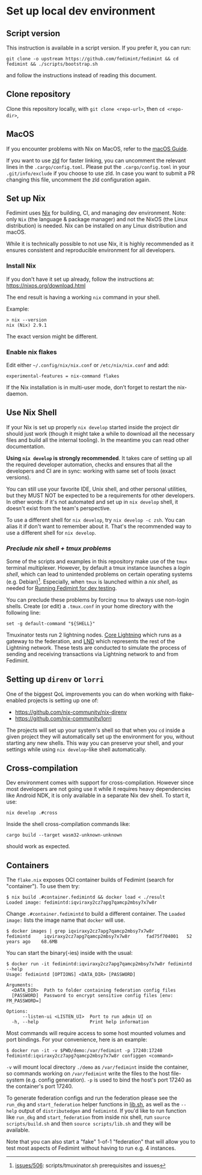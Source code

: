 # Set up local dev environment

## Script version

This instruction is available in a script version. If you prefer it, you can run:

```
git clone -o upstream https://github.com/fedimint/fedimint && cd fedimint && ./scripts/bootstrap.sh
```

and follow the instructions instead of reading this document.

## Clone repository

Clone this repository locally, with `git clone <repo-url>`, then `cd <repo-dir>`,

## MacOS

If you encounter problems with Nix on MacOS, refer to the [macOS Guide](./macos.md).

If you want to use [zld](https://github.com/michaeleisel/zld) for faster linking, you can uncomment the relevant
lines in the `.cargo/config.toml`. Please put the `.cargo/config.toml` in your `.git/info/exclude` if you choose to use zld. In case you want
to submit a PR changing this file, uncomment the zld configuration again.

## Set up Nix

Fedimint uses [Nix](https://nixos.org/explore.html) for building, CI, and managing dev environment.
Note: only `Nix` (the language & package manager) and not the NixOS (the Linux distribution) is needed.
Nix can be installed on any Linux distribution and macOS.

While it is technically possible to not use Nix, it is highly recommended as
it ensures consistent and reproducible environment for all developers.

### Install Nix

If you don't have it set up already,
follow the instructions at: https://nixos.org/download.html

The end result is having a working `nix` command in your shell.

Example:

```
> nix --version
nix (Nix) 2.9.1
```

The exact version might be different.

### Enable nix flakes

Edit either `~/.config/nix/nix.conf` or `/etc/nix/nix.conf` and add:

```
experimental-features = nix-command flakes
```

If the Nix installation is in multi-user mode, don’t forget to restart the nix-daemon.

## Use Nix Shell

If your Nix is set up properly `nix develop` started inside the project dir should just work
(though it might take a while to download all the necessary files and build all the internal
tooling). In the meantime you can read other documentation.

**Using `nix develop` is strongly recommended**. It takes care of setting up
all the required developer automation, checks and ensures that all the developers and CI are
in sync: working with same set of tools (exact versions).

You can still use your favorite IDE, Unix shell, and other personal utilities, but they MUST NOT
be expected to be a requirements for other developers. In other words: if it's not automated
and set up in `nix develop` shell, it doesn't exist from the team's perspective.

To use a different shell for `nix develop`, try `nix develop -c zsh`. You can alias it if
don't want to remember about it. That's the recommended way to use a different shell
for `nix develop`.

### _Preclude nix shell + tmux problems_

Some of the scripts and examples in this repository make use of the `tmux` terminal multiplexer.
However, by default a tmux instance launches a _login shell_, which can lead to unintended problems
on certain operating systems (e.g. Debian)[^1]. Especially, when `tmux` is launched within a _nix shell_,
as needed for [Running Fedimint for dev testing](./dev-running.md).

You can preclude these problems by forcing `tmux` to always use non-login shells. Create (or edit) a `.tmux.conf`
in your home directory with the following line:

```
set -g default-command "${SHELL}"
```

Tmuxinator tests run 2 lightning nodes. [Core Lightning](https://github.com/ElementsProject/lightning) which runs as a gateway to the federation, and [LND](https://github.com/lightningnetwork/lnd) which represents the rest of the Lightning network. These tests are conducted to simulate the process of sending and receiving transactions via Lightning network to and from Fedimint.


## Setting up `direnv` or `lorri`

One of the biggest QoL improvements you can do when working with flake-enabled projects
is setting up one of:

* https://github.com/nix-community/nix-direnv
* https://github.com/nix-community/lorri

The projects will set up your system's shell so that when you `cd` inside a given
project they will automatically set up the environment for you, without starting any
new shells. This way you can preserve your shell, and your settings while using
`nix develop`-like shell automatically.

[^1]: [issues/506](https://github.com/fedimint/fedimint/issues/506): scripts/tmuxinator.sh prerequisites and issues

## Cross-compilation

Dev environment comes with support for cross-compilation. However since most developers
are not going use it while it requires heavy dependencies like Android NDK, it is only
available in a separate Nix dev shell. To start it, use:

```
nix develop .#cross
```

Inside the shell cross-compilation commands like:

```
cargo build --target wasm32-unknown-unknown
```

should work as expected.

## Containers

The `flake.nix` exposes OCI container builds of Fedimint (search for "container"). To use them
try:

```
$ nix build .#container.fedimintd && docker load < ./result
Loaded image: fedimintd:iqviraxy2cz7apg7qamcp2mbsy7x7w8r
```

Change `.#container.fedimintd` to build a different container.
The `Loaded image:` lists the image name that `docker` will use.

```
$ docker images | grep iqviraxy2cz7apg7qamcp2mbsy7x7w8r
fedimintd     iqviraxy2cz7apg7qamcp2mbsy7x7w8r      fad75f704001   52 years ago    68.6MB
```

You can start the binary(-ies) inside with the usual:

```
$ docker run -it fedimintd:iqviraxy2cz7apg7qamcp2mbsy7x7w8r fedimintd --help
Usage: fedimintd [OPTIONS] <DATA_DIR> [PASSWORD]

Arguments:
  <DATA_DIR>  Path to folder containing federation config files
  [PASSWORD]  Password to encrypt sensitive config files [env: FM_PASSWORD=]

Options:
      --listen-ui <LISTEN_UI>  Port to run admin UI on
  -h, --help                   Print help information
```

Most commands will require access to some host mounted volumes and port bindings.
For your convenience, here is an example:

```
$ docker run -it -v $PWD/demo:/var/fedimint -p 17240:17240 fedimintd:iqviraxy2cz7apg7qamcp2mbsy7x7w8r configgen <command>
```

`-v` will mount local directory `./demo` as `/var/fedimint` inside the container, so commands working on `/var/fedimint`
write the files to the host file-system (e.g. config generation). `-p` is used to bind the host's port 17240 as the
container's port 17240.

To generate federation configs and run the federation please see the `run_dkg` and `start_federation` helper functions in [lib.sh](https://github.com/fedimint/fedimint/blob/master/scripts/lib.sh), as well as the `--help` output of
`distributedgen` and `fedimintd`. If you'd like to run function like `run_dkg` and `start_federation` from inside nix shell, run `source scripts/build.sh` and then `source scripts/lib.sh` and they will be available.

Note that you can also start a "fake" 1-of-1 "federation" that will allow you to test most aspects of Fedimint without
having to run e.g. 4 instances.
